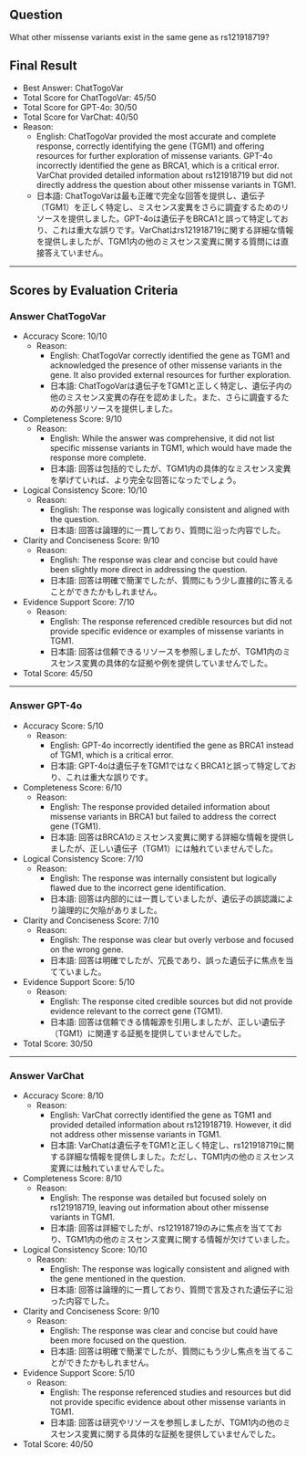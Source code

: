 ## Question

What other missense variants exist in the same gene as rs121918719?

## Final Result

- Best Answer: ChatTogoVar
- Total Score for ChatTogoVar: 45/50
- Total Score for GPT-4o: 30/50
- Total Score for VarChat: 40/50
- Reason:
  - English: ChatTogoVar provided the most accurate and complete response, correctly identifying the gene (TGM1) and offering resources for further exploration of missense variants. GPT-4o incorrectly identified the gene as BRCA1, which is a critical error. VarChat provided detailed information about rs121918719 but did not directly address the question about other missense variants in TGM1.
  - 日本語: ChatTogoVarは最も正確で完全な回答を提供し、遺伝子（TGM1）を正しく特定し、ミスセンス変異をさらに調査するためのリソースを提供しました。GPT-4oは遺伝子をBRCA1と誤って特定しており、これは重大な誤りです。VarChatはrs121918719に関する詳細な情報を提供しましたが、TGM1内の他のミスセンス変異に関する質問には直接答えていません。

---

## Scores by Evaluation Criteria

### Answer ChatTogoVar
- Accuracy Score: 10/10
  - Reason: 
    - English: ChatTogoVar correctly identified the gene as TGM1 and acknowledged the presence of other missense variants in the gene. It also provided external resources for further exploration.
    - 日本語: ChatTogoVarは遺伝子をTGM1と正しく特定し、遺伝子内の他のミスセンス変異の存在を認めました。また、さらに調査するための外部リソースを提供しました。
- Completeness Score: 9/10
  - Reason: 
    - English: While the answer was comprehensive, it did not list specific missense variants in TGM1, which would have made the response more complete.
    - 日本語: 回答は包括的でしたが、TGM1内の具体的なミスセンス変異を挙げていれば、より完全な回答になったでしょう。
- Logical Consistency Score: 10/10
  - Reason: 
    - English: The response was logically consistent and aligned with the question.
    - 日本語: 回答は論理的に一貫しており、質問に沿った内容でした。
- Clarity and Conciseness Score: 9/10
  - Reason: 
    - English: The response was clear and concise but could have been slightly more direct in addressing the question.
    - 日本語: 回答は明確で簡潔でしたが、質問にもう少し直接的に答えることができたかもしれません。
- Evidence Support Score: 7/10
  - Reason: 
    - English: The response referenced credible resources but did not provide specific evidence or examples of missense variants in TGM1.
    - 日本語: 回答は信頼できるリソースを参照しましたが、TGM1内のミスセンス変異の具体的な証拠や例を提供していませんでした。
- Total Score: 45/50

---

### Answer GPT-4o
- Accuracy Score: 5/10
  - Reason: 
    - English: GPT-4o incorrectly identified the gene as BRCA1 instead of TGM1, which is a critical error.
    - 日本語: GPT-4oは遺伝子をTGM1ではなくBRCA1と誤って特定しており、これは重大な誤りです。
- Completeness Score: 6/10
  - Reason: 
    - English: The response provided detailed information about missense variants in BRCA1 but failed to address the correct gene (TGM1).
    - 日本語: 回答はBRCA1のミスセンス変異に関する詳細な情報を提供しましたが、正しい遺伝子（TGM1）には触れていませんでした。
- Logical Consistency Score: 7/10
  - Reason: 
    - English: The response was internally consistent but logically flawed due to the incorrect gene identification.
    - 日本語: 回答は内部的には一貫していましたが、遺伝子の誤認識により論理的に欠陥がありました。
- Clarity and Conciseness Score: 7/10
  - Reason: 
    - English: The response was clear but overly verbose and focused on the wrong gene.
    - 日本語: 回答は明確でしたが、冗長であり、誤った遺伝子に焦点を当てていました。
- Evidence Support Score: 5/10
  - Reason: 
    - English: The response cited credible sources but did not provide evidence relevant to the correct gene (TGM1).
    - 日本語: 回答は信頼できる情報源を引用しましたが、正しい遺伝子（TGM1）に関連する証拠を提供していませんでした。
- Total Score: 30/50

---

### Answer VarChat
- Accuracy Score: 8/10
  - Reason: 
    - English: VarChat correctly identified the gene as TGM1 and provided detailed information about rs121918719. However, it did not address other missense variants in TGM1.
    - 日本語: VarChatは遺伝子をTGM1と正しく特定し、rs121918719に関する詳細な情報を提供しました。ただし、TGM1内の他のミスセンス変異には触れていませんでした。
- Completeness Score: 8/10
  - Reason: 
    - English: The response was detailed but focused solely on rs121918719, leaving out information about other missense variants in TGM1.
    - 日本語: 回答は詳細でしたが、rs121918719のみに焦点を当てており、TGM1内の他のミスセンス変異に関する情報が欠けていました。
- Logical Consistency Score: 10/10
  - Reason: 
    - English: The response was logically consistent and aligned with the gene mentioned in the question.
    - 日本語: 回答は論理的に一貫しており、質問で言及された遺伝子に沿った内容でした。
- Clarity and Conciseness Score: 9/10
  - Reason: 
    - English: The response was clear and concise but could have been more focused on the question.
    - 日本語: 回答は明確で簡潔でしたが、質問にもう少し焦点を当てることができたかもしれません。
- Evidence Support Score: 5/10
  - Reason: 
    - English: The response referenced studies and resources but did not provide specific evidence about other missense variants in TGM1.
    - 日本語: 回答は研究やリソースを参照しましたが、TGM1内の他のミスセンス変異に関する具体的な証拠を提供していませんでした。
- Total Score: 40/50